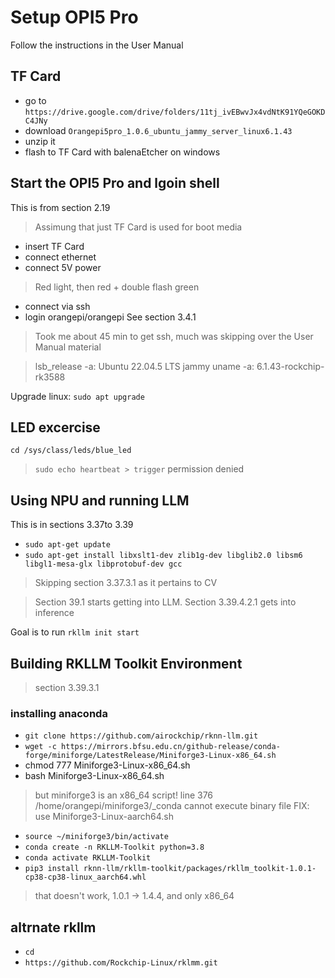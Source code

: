 # Setup OPI5 Pro
Follow the instructions in the User Manual

## TF Card
- go to ``https://drive.google.com/drive/folders/11tj_ivEBwvJx4vdNtK91YQeGOKDC4JNy``
- download ``Orangepi5pro_1.0.6_ubuntu_jammy_server_linux6.1.43``
- unzip it
- flash to TF Card with balenaEtcher on windows

## Start the OPI5 Pro and lgoin shell
This is from section 2.19

> Assimung that just TF Card is used for boot media

- insert TF Card
- connect ethernet
- connect 5V power

> Red light, then red + double flash green

- connect via ssh
- login orangepi/orangepi
See section 3.4.1

> Took me about 45 min to get ssh, much was skipping over the User Manual material

> lsb_release -a: Ubuntu 22.04.5 LTS jammy
> uname -a: 6.1.43-rockchip-rk3588

Upgrade linux: ``sudo apt upgrade``

## LED excercise
``cd /sys/class/leds/blue_led``
> ``sudo echo heartbeat > trigger`` permission denied

## Using NPU and running LLM
This is in sections 3.37to 3.39

- ``sudo apt-get update``
- ``sudo apt-get install libxslt1-dev zlib1g-dev libglib2.0 libsm6 libgl1-mesa-glx libprotobuf-dev gcc``

> Skipping section 3.37.3.1 as it pertains to CV

> Section 39.1 starts getting into LLM.
> Section 3.39.4.2.1 gets into inference

Goal is to run ``rkllm init start``

## Building RKLLM Toolkit Environment
> section 3.39.3.1

### installing anaconda
- ``git clone https://github.com/airockchip/rknn-llm.git``
- ``wget -c https://mirrors.bfsu.edu.cn/github-release/conda-forge/miniforge/LatestRelease/Miniforge3-Linux-x86_64.sh``
- chmod 777 Miniforge3-Linux-x86_64.sh
- bash Miniforge3-Linux-x86_64.sh

> but miniforge3 is an x86_64 script! line 376 /home/orangepi/miniforge3/_conda
> cannot execute binary file
> FIX: use Miniforge3-Linux-aarch64.sh

- ``source ~/miniforge3/bin/activate``
- ``conda create -n RKLLM-Toolkit python=3.8``
- ``conda activate RKLLM-Toolkit``
- ``pip3 install rknn-llm/rkllm-toolkit/packages/rkllm_toolkit-1.0.1-cp38-cp38-linux_aarch64.whl``

> that doesn't work, 1.0.1 -> 1.4.4, and only x86_64

## altrnate rkllm
- ``cd``
- ``https://github.com/Rockchip-Linux/rklmm.git``
